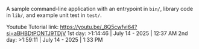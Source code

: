A sample command-line application with an entrypoint in `bin/`, library code
in `lib/`, and example unit test in `test/`.

Youtube Tutorial link: https://youtu.be/_8Q5cwfvi64?si=aBHBDtPONTJ9TDjV
1st day: >1:14:46   | July 14 - 2025    | 12:37 AM
2nd day: >1:59:11   | July 14 - 2025    | 1:33 PM